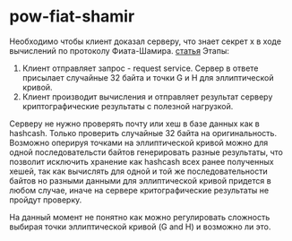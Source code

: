 # pow-fiat-shamir

Необходимо чтобы клиент доказал серверу, что знает секрет x в ходе вычислений по протоколу Фиата-Шамира.
[статья](https://asecuritysite.com/golang/go_fiat2)
Этапы: 
1. Клиент отправляет запрос - request service. Сервер в ответе присылает случайные 32 байта и точки G и H для эллиптической кривой.
2. Клиент производит вычисления и отправляет результат серверу криптографические результаты с полезной нагрузкой.

Серверу не нужно проверять почту или хеш в базе данных как в hashcash. Только проверить случайные 32 байта на оригинальность.
Возможно оперируя точками на эллиптической кривой можно для одной последовательсти байтов генерировать разные результаты, что
позволит исключить хранение как hashcash всех ранее полученных хешей, так как вычислять для одной и той же последовательности байтов
но разными данными для эллиптической кривой придется в любом случае, иначе на сервере критографические результаты не пройдут проверку.

На данный момент не понятно как можно регулировать сложность выбирая точки эллиптической кривой (G and H) и возможно ли это.
